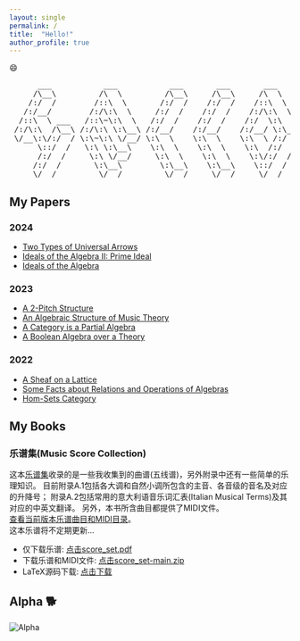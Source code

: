 ```yaml
---
layout: single
permalink: /
title:  "Hello!"
author_profile: true
---
```


:smile:

<pre>
      ___           ___           ___       ___       ___     
     /\__\         /\  \         /\__\     /\__\     /\  \    
    /:/  /        /::\  \       /:/  /    /:/  /    /::\  \   
   /:/__/        /:/\:\  \     /:/  /    /:/  /    /:/\:\  \  
  /::\  \ ___   /::\~\:\  \   /:/  /    /:/  /    /:/  \:\  \ 
 /:/\:\  /\__\ /:/\:\ \:\__\ /:/__/    /:/__/    /:/__/ \:\__\
 \/__\:\/:/  / \:\~\:\ \/__/ \:\  \    \:\  \    \:\  \ /:/  /
      \::/  /   \:\ \:\__\    \:\  \    \:\  \    \:\  /:/  / 
      /:/  /     \:\ \/__/     \:\  \    \:\  \    \:\/:/  /  
     /:/  /       \:\__\        \:\__\    \:\__\    \::/  /   
     \/__/         \/__/         \/__/     \/__/     \/__/    
</pre>

## My Papers

### 2024
- [Two Types of Universal Arrows][ttua]
- [Ideals of the Algebra II: Prime Ideal][iotaii]
- [Ideals of the Algebra][iota]

### 2023
- [A 2-Pitch Structure][nps]
- [An Algebraic Structure of Music Theory][asmt]
- [A Category is a Partial Algebra][cipa]
- [A Boolean Algebra over a Theory][bat]  

### 2022
- [A Sheaf on a Lattice][sol]  
- [Some Facts about Relations and Operations of Algebras][fro]    
- [Hom-Sets Category][hsc]    

## My Books

### 乐谱集(Music Score Collection)

这本[乐谱集][ms]收录的是一些我收集到的曲谱(五线谱)，另外附录中还有一些简单的乐理知识。
目前附录A.1包括各大调和自然小调所包含的主音、各音级的音名及对应的升降号；
附录A.2包括常用的意大利语音乐词汇表(Italian Musical Terms)及其对应的中英文翻译。
另外，本书所含曲目都提供了MIDI文件。   
[查看当前版本乐谱曲目和MIDI目录][ms]。   
这本乐谱将不定期更新...   

- 仅下载乐谱: [点击score_set.pdf][dl]
- 下载乐谱和MIDI文件: [点击score_set-main.zip][dla]
- LaTeX源码下载: [点击下载][tex]

## Alpha :dog2:
![Alpha](/assets/images/alpha.jpeg "Alpha")

[ms]:   https://github.com/shuhenglee/score_set
[midi]: https://github.com/shuhenglee/score_set/tree/main/midi
[dl]:   https://raw.githubusercontent.com/shuhenglee/score_set/main/score_set.pdf
[dla]:  https://codeload.github.com/shuhenglee/score_set/zip/refs/heads/main
[tex]:  https://github.com/shuhenglee/tex_score_set

[iotaii]: https://vixra.org/abs/2406.0017
[iota]: https://vixra.org/abs/2403.0051
[nps]:  https://www.vixra.org/abs/2312.0030
[asmt]: https://www.vixra.org/abs/2308.0102
[bat]:  https://www.vixra.org/abs/2303.0082
[sol]:  https://www.vixra.org/abs/2208.0158
[fro]:  https://www.vixra.org/abs/2206.0105
[hsc]:  https://www.vixra.org/abs/2205.0134
[cipa]: https://vixra.org/abs/2305.0069
[ttua]: https://vixra.org/abs/2409.0122
